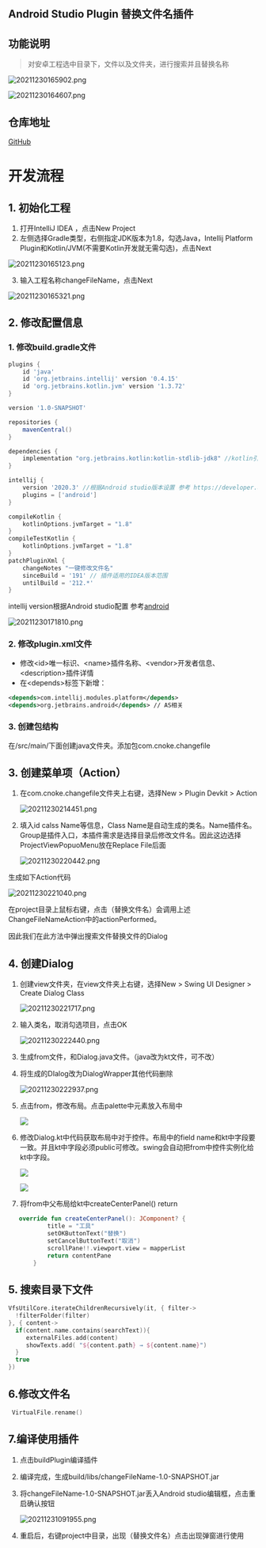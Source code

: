## Android Studio Plugin 替换文件名插件

## 功能说明
> 对安卓工程选中目录下，文件以及文件夹，进行搜索并且替换名称

![20211230165902.png](https://gitee.com/cnoke_301/readmeimg/raw/master/replacefilename-studio-plugin/20211230165902.png)

![20211230164607.png](https://gitee.com/cnoke_301/readmeimg/raw/master/replacefilename-studio-plugin/20211230164607.png)

## 仓库地址
[GitHub](https://github.com/cnoke/replacefilename-studio-plugin.git)

# 开发流程
## 1. 初始化工程
1. 打开IntelliJ IDEA ，点击New Project
2. 左侧选择Gradle类型，右侧指定JDK版本为1.8，勾选Java，Intellij Platform Plugin和Kotlin/JVM(不需要Kotlin开发就无需勾选)，点击Next

![20211230165123.png](https://gitee.com/cnoke_301/readmeimg/raw/master/replacefilename-studio-plugin/20211230165123.png)

3. 输入工程名称changeFileName，点击Next

![20211230165321.png](https://gitee.com/cnoke_301/readmeimg/raw/master/replacefilename-studio-plugin/20211230165321.png)
## 2. 修改配置信息
### 1. 修改build.gradle文件
```gradle
plugins {
    id 'java'
    id 'org.jetbrains.intellij' version '0.4.15'
    id 'org.jetbrains.kotlin.jvm' version '1.3.72'
}

version '1.0-SNAPSHOT'

repositories {
    mavenCentral()
}

dependencies {
    implementation "org.jetbrains.kotlin:kotlin-stdlib-jdk8" //kotlin引入
}

intellij {
    version '2020.3' //根据Android studio版本设置 参考 https://developer.android.google.cn/studio/releases?hl=zh-cn
    plugins = ['android']
}

compileKotlin {
    kotlinOptions.jvmTarget = "1.8"
}
compileTestKotlin {
    kotlinOptions.jvmTarget = "1.8"
}
patchPluginXml {
    changeNotes "一键修改文件名"
    sinceBuild = '191' // 插件适用的IDEA版本范围
    untilBuild = '212.*'
}
```
intellij version根据Android studio配置
参考[android](https://developer.android.google.cn/studio/releases?hl=zh-cn)

![20211230171810.png](https://gitee.com/cnoke_301/readmeimg/raw/master/replacefilename-studio-plugin/20211230171810.png)

### 2. 修改plugin.xml文件
- 修改\<id>唯一标识、\<name>插件名称、\<vendor>开发者信息、\<description>插件详情
- 在\<depends>标签下新增：
```xml
<depends>com.intellij.modules.platform</depends>
<depends>org.jetbrains.android</depends> // AS相关
```
### 3. 创建包结构
在/src/main/下面创建java文件夹。添加包com.cnoke.changefile

## 3. 创建菜单项（Action）

1. 在com.cnoke.changefile文件夹上右键，选择New > Plugin Devkit > Action  

   ![20211230214451.png](https://gitee.com/cnoke_301/readmeimg/raw/master/replacefilename-studio-plugin/20211230214451.png)

2. 填入id calss Name等信息，Class Name是自动生成的类名。Name插件名。Group是插件入口，本插件需求是选择目录后修改文件名。因此这边选择ProjectViewPopuoMenu放在Replace File后面

   ![20211230220442.png](https://gitee.com/cnoke_301/readmeimg/raw/master/replacefilename-studio-plugin/20211230220442.png)                                       

生成如下Action代码

![20211230221040.png](https://gitee.com/cnoke_301/readmeimg/raw/master/replacefilename-studio-plugin/20211230221040.png)

在project目录上鼠标右键，点击（替换文件名）会调用上述ChangeFileNameAction中的actionPerformed。

因此我们在此方法中弹出搜索文件替换文件的Dialog

## 4. 创建Dialog

1. 创建view文件夹，在view文件夹上右键，选择New > Swing UI Designer > Create Dialog Class

   ![20211230221717.png](https://gitee.com/cnoke_301/readmeimg/raw/master/replacefilename-studio-plugin/20211230221717.png)

2. 输入类名，取消勾选项目，点击OK

   ![20211230222440.png](https://gitee.com/cnoke_301/readmeimg/raw/master/replacefilename-studio-plugin/20211230222440.png)

3. 生成from文件，和Dialog.java文件。（java改为kt文件，可不改）

4. 将生成的DIalog改为DialogWrapper其他代码删除

   ![20211230222937.png](https://gitee.com/cnoke_301/readmeimg/raw/master/replacefilename-studio-plugin/20211230222937.png)

5. 点击from，修改布局。点击palette中元素放入布局中

   ![](https://gitee.com/cnoke_301/readmeimg/raw/master/replacefilename-studio-plugin/20211230223619.png)

6. 修改Dialog.kt中代码获取布局中对于控件。布局中的field name和kt中字段要一致。并且kt中字段必须public可修改。swing会自动把from中控件实例化给kt中字段。

   ![](https://gitee.com/cnoke_301/readmeimg/raw/master/replacefilename-studio-plugin/20211230223955.png)

   ![](https://gitee.com/cnoke_301/readmeimg/raw/master/replacefilename-studio-plugin/20211230224154.png)

7. 将from中父布局给kt中createCenterPanel() return

```kotlin
   override fun createCenterPanel(): JComponent? {
           title = "工具"
           setOKButtonText("替换")
           setCancelButtonText("取消")
           scrollPane!!.viewport.view = mapperList
           return contentPane
       }
```

## 5. 搜索目录下文件

 ```kotlin
 VfsUtilCore.iterateChildrenRecursively(it, { filter->
   !filterFolder(filter)
}, { content->
   if(content.name.contains(searchText)){
      externalFiles.add(content)
      showTexts.add( "${content.path} → ${content.name}")
   }
   true
})  
 ```

## 6.修改文件名

```kotlin
 VirtualFile.rename()
```
## 7.编译使用插件
1. 点击buildPlugin编译插件

2. 编译完成，生成build/libs/changeFileName-1.0-SNAPSHOT.jar

3. 将changeFileName-1.0-SNAPSHOT.jar丢入Android studio编辑框，点击重启确认按钮

   ![20211231091955.png](https://gitee.com/cnoke_301/readmeimg/raw/master/replacefilename-studio-plugin/20211231091955.png)

4. 重启后，右键project中目录，出现（替换文件名）点击出现弹窗进行使用

